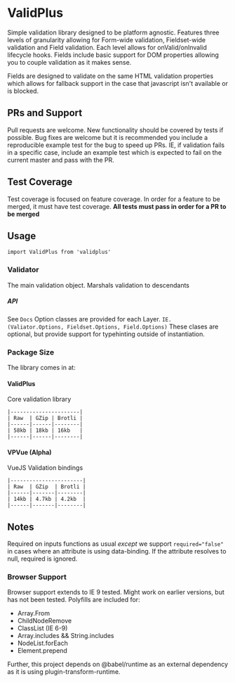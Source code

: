 # ValidPlus

Simple validation library designed to be platform agnostic. Features three levels of granularity allowing for Form-wide validation, Fieldset-wide validation and Field validation. Each level allows for onValid/onInvalid lifecycle hooks. Fields include basic support for DOM properties allowing you to couple validation as it makes sense.

Fields are designed to validate on the same HTML validation properties which allows for fallback support in the case that javascript isn't available or is blocked.

## PRs and Support
Pull requests are welcome. New functionality should be covered by tests if possible. Bug fixes are welcome but it is recommended you include a reproducible example test for the bug to speed up PRs. IE, if validation fails in a specific case, include an example test which is expected to fail on the current master and pass with the PR.

## Test Coverage
Test coverage is focused on feature coverage. In order for a feature to be merged, it must have test coverage.
**All tests must pass in order for a PR to be merged**

## Usage

```import ValidPlus from 'validplus'```

### Validator
The main validation object. Marshals validation to descendants

##### API
See `Docs`
Option classes are provided for each Layer.
`IE. (Valiator.Options, Fieldset.Options, Field.Options)`
These clases are optional, but provide support for typehinting outside of instantiation.

### Package Size
The library comes in at:
#### ValidPlus
Core validation library
```
|----------------------|
| Raw  | GZip | Brotli |
|------|------|--------|
| 58kb | 18kb | 16kb   |
|------|------|--------|
```
#### VPVue (Alpha)
VueJS Validation bindings
```
|-----------------------|
| Raw  | GZip  | Brotli |
|------|-------|--------|
| 14kb | 4.7kb | 4.2kb  |
|------|-------|--------|
```

## Notes
Required on inputs functions as usual *except* we support `required="false"` in cases where an attribute is using data-binding. If the attribute resolves to null, required is ignored.

### Browser Support
Browser support extends to IE 9 tested. Might work on earlier versions, but has not been tested.
Polyfills are included for:
  - Array.From
  - ChildNodeRemove
  - ClassList (IE 6-9)
  - Array.includes && String.includes
  - NodeList.forEach
  - Element.prepend

Further, this project depends on @babel/runtime as an external dependency as it is using plugin-transform-runtime.
